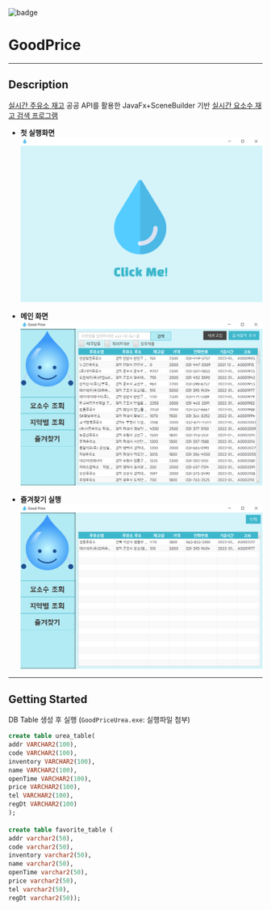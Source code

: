 ![badge](https://img.shields.io/badge/JavaFx-SceneBuilder-green)

# GoodPrice

---
## Description

[실시간 주유소 재고](https://www.data.go.kr/data/15095040/openapi.do) 공공 API를 활용한 JavaFx+SceneBuilder 기반
<U>실시간 요소수 재고 검색 프로그램</U>


* **첫 실행화면**
![title](figure/opening.png)

* **메인 화면**
![title](figure/main.png)

* **즐겨찾기 실행**
![title](figure/favorites.png)

---

## Getting Started

DB Table 생성 후 실행 (`GoodPriceUrea.exe`: 실행파일 첨부)

```sql
create table urea_table(
addr VARCHAR2(100),
code VARCHAR2(100),
inventory VARCHAR2(100),
name VARCHAR2(100),
openTime VARCHAR2(100),
price VARCHAR2(100),
tel VARCHAR2(100),
regDt VARCHAR2(100)
);

create table favorite_table (
addr varchar2(50),
code varchar2(50),
inventory varchar2(50),
name varchar2(50),
openTime varchar2(50),
price varchar2(50),
tel varchar2(50),
regDt varchar2(50));
```
